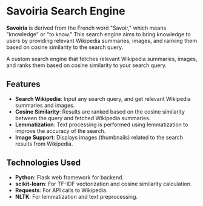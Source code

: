 # **Savoiria Search Engine**
**Savoiria** is derived from the French word "Savoir," which means "knowledge" or "to know." This search engine aims to bring knowledge to users by providing relevant Wikipedia summaries, images, and ranking them based on cosine similarity to the search query.

A custom search engine that fetches relevant Wikipedia summaries, images, and ranks them based on cosine similarity to your search query.

## **Features**

- **Search Wikipedia**: Input any search query, and get relevant Wikipedia summaries and images.
- **Cosine Similarity**: Results are ranked based on the cosine similarity between the query and fetched Wikipedia summaries.
- **Lemmatization**: Text processing is performed using lemmatization to improve the accuracy of the search.
- **Image Support**: Displays images (thumbnails) related to the search results from Wikipedia.

## **Technologies Used**

- **Python**: Flask web framework for backend.
- **scikit-learn**: For TF-IDF vectorization and cosine similarity calculation.
- **Requests**: For API calls to Wikipedia.
- **NLTK**: For lemmatization and text preprocessing.



